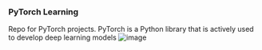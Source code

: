 ### PyTorch Learning
Repo for PyTorch projects. PyTorch is a Python library that is actively used to develop deep learning models
          ![image](https://user-images.githubusercontent.com/39492524/111859445-65cb2f80-8917-11eb-80db-5f7790d5cb0c.png)

